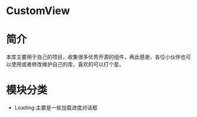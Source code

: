 # CustomView

# 简介

本库主要用于自己的项目，收集很多优秀开源的组件，再此感谢，各位小伙伴也可以使用或者修改维护自己的库，喜欢的可以打个星。

# 模块分类

* Loading:主要是一些加载进度对话框
